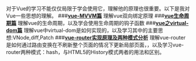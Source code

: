 对于Vue的学习不能仅仅局限于学会使用它，理解他的原理也很重要。以下是我对Vue一些思想的理解。
  ###**[vue-MVVM篇](https://github.com/1053061407/vue-blog/tree/master/vue-MVVM)**
 理解vue双向绑定原理
  ###**[vue生命周期篇](https://github.com/1053061407/vue-blog/tree/master/vue生命周期理解)**
 理解vue的生命周期，以及学会使用生命周期的钩子函数
  ###**[vue之virtual-dom篇](https://github.com/1053061407/vue-blog/tree/master/vue-virtual-dom)**
 理解vue中virtual-dom是如何实现的，以及学习其中的主要思想:VNode,diff,Patch
  ###**[vue-router实现原理及两种模式分析](https://github.com/1053061407/vue-blog/tree/master/vue-router)**
 理解vue-router是如何通过路由变换在不刷新整个页面的情况下更新局部页面，，以及学习vue-router两种模式：hash，与HTML5的History模式两者的用法和区别。
